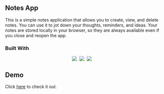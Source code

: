 ## Notes App

This is a simple notes application that allows you to create, view, and delete notes. You can use it to jot down your thoughts, reminders, and ideas. Your notes are stored locally in your browser, so they are always available even if you close and reopen the app.

### Built With

<p align='center'>
  <img src="https://img.shields.io/badge/code-javascript-informational?style=for-the-badge&logo=javascript&logoColor=white&color=2aa889"/>&nbsp;
  <img src="https://img.shields.io/badge/web-html-informational?style=for-the-badge&logo=html5&logoColor=white&color=2aa889"/>&nbsp;
  <img src="https://img.shields.io/badge/web-css-informational?style=for-the-badge&logo=css3&logoColor=white&color=2aa889"/>&nbsp;
</p>

## Demo

Click [here](https://bernardoyewole.github.io/notes-app/) to check it out.
